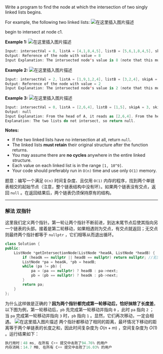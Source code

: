 

Write a program to find the node at which the intersection of two singly linked lists begins.

For example, the following two linked lists:
![在这里插入图片描述](https://img-blog.csdnimg.cn/20201117003957368.png?x-oss-process=image/watermark,type_ZmFuZ3poZW5naGVpdGk,shadow_10,text_aHR0cHM6Ly9ibG9nLmNzZG4ubmV0L215UmVhbGl6YXRpb24=,size_16,color_FFFFFF,t_70#pic_center)

begin to intersect at node c1.

 

**Example 1:**
![在这里插入图片描述](https://img-blog.csdnimg.cn/20201117004010743.png?x-oss-process=image/watermark,type_ZmFuZ3poZW5naGVpdGk,shadow_10,text_aHR0cHM6Ly9ibG9nLmNzZG4ubmV0L215UmVhbGl6YXRpb24=,size_16,color_FFFFFF,t_70#pic_center)

```swift
Input: intersectVal = 8, listA = [4,1,8,4,5], listB = [5,6,1,8,4,5], skipA = 2, skipB = 3
Output: Reference of the node with value = 8
Input Explanation: The intersected node's value is 8 (note that this must not be 0 if the two lists intersect). From the head of A, it reads as [4,1,8,4,5]. From the head of B, it reads as [5,6,1,8,4,5]. There are 2 nodes before the intersected node in A; There are 3 nodes before the intersected node in B.
```

 

**Example 2:**
![在这里插入图片描述](https://img-blog.csdnimg.cn/20201117004024186.png?x-oss-process=image/watermark,type_ZmFuZ3poZW5naGVpdGk,shadow_10,text_aHR0cHM6Ly9ibG9nLmNzZG4ubmV0L215UmVhbGl6YXRpb24=,size_16,color_FFFFFF,t_70#pic_center)

```swift
Input: intersectVal = 2, listA = [1,9,1,2,4], listB = [3,2,4], skipA = 3, skipB = 1
Output: Reference of the node with value = 2
Input Explanation: The intersected node's value is 2 (note that this must not be 0 if the two lists intersect). From the head of A, it reads as [1,9,1,2,4]. From the head of B, it reads as [3,2,4]. There are 3 nodes before the intersected node in A; There are 1 node before the intersected node in B.
```

 

**Example 3:**
![在这里插入图片描述](https://img-blog.csdnimg.cn/202011170040406.png?x-oss-process=image/watermark,type_ZmFuZ3poZW5naGVpdGk,shadow_10,text_aHR0cHM6Ly9ibG9nLmNzZG4ubmV0L215UmVhbGl6YXRpb24=,size_16,color_FFFFFF,t_70#pic_center)

```swift
Input: intersectVal = 0, listA = [2,6,4], listB = [1,5], skipA = 3, skipB = 2
Output: null
Input Explanation: From the head of A, it reads as [2,6,4]. From the head of B, it reads as [1,5]. Since the two lists do not intersect, intersectVal must be 0, while skipA and skipB can be arbitrary values.
Explanation: The two lists do not intersect, so return null.
```

 

**Notes:**
- If the two linked lists have no intersection at all, return `null`.
 - The linked lists **must retain** their original structure after the function returns.
 - You may assume there are **no cycles** anywhere in the entire linked structure.
 -  Each value on each linked list is in the range `[1, 10^9]`.
 -  Your code should preferably run in `O(n)` time and use only `O(1)` memory.

题意：编写一个满足 `O(n)` 时间复杂度、且仅用 `O(1)` 内存的程序，找到两个单链表相交的起始节点（注意，整个链表结构中没有环）。如果两个链表没有交点，返回 `null` 。在返回结果后，两个链表仍须保持原有的结构。


----
### 解法 双指针
这里我们定义两个指针。第一轮让两个指针不断前进，到达末尾节点后使其指向另一个链表的头部。接着是第二轮移动，如果相遇则为交点，有交点就返回；无交点则最终两个指针都等于 `nullptr` ，它们相等从而退出循环。
```cpp
class Solution {
public:
    ListNode *getIntersectionNode(ListNode *headA, ListNode *headB) {
        if (headA == nullptr || headB == nullptr) return nullptr; //无交点
        ListNode *pa = headA, *pb = headB; 
        while (pa != pb) {
            pa = (pa == nullptr) ? headB : pa->next;
            pb = (pb == nullptr) ? headA : pb->next;
        }
        return pa;
    }
};
```
为什么这样做是正确的？**因为两个指针都完成第一轮移动后，恰好抹除了长度差**。以下图为例，第一轮移动后，`pb` 先完成第一轮移动并指向 `0` ，此时 `pa` 指向 `2` ；当 `pa` 完成第一轮移动并指向 `3` 时，`pb` 指向 `1` 。显然，它们再次移动，一定会相遇。
![在这里插入图片描述](https://img-blog.csdnimg.cn/20201117010352206.png?x-oss-process=image/watermark,type_ZmFuZ3poZW5naGVpdGk,shadow_10,text_aHR0cHM6Ly9ibG9nLmNzZG4ubmV0L215UmVhbGl6YXRpb24=,size_16,color_FFFFFF,t_70#pic_center)
两个指针都移动了相同的距离，最坏情况下移动的距离等于两个单链表的长度之和，因此时间复杂度为 $O(n + m)$ ，空间复杂度为 $O(1)$ 。运行结果如下：
```cpp
执行用时：48 ms, 在所有 C++ 提交中击败了94.76% 的用户
内存消耗：14.7 MB, 在所有 C++ 提交中击败了16.03% 的用户
```
